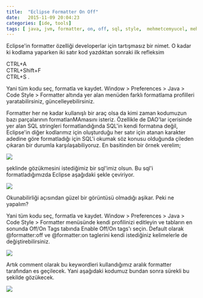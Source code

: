 ```yaml
---
title:  "Eclipse Formatter On Off"
date:   2015-11-09 20:04:23
categories: [ide, tools]
tags: [ java, jvm, formatter, on, off, sql, style,  mehmetcemyucel, mehmet, cem, yücel, yucel, eclipse, ide]
---
```



Eclipse'in formatter özelliği developerlar için tartışmasız bir nimet. O kadar ki kodlama yaparken iki satır kod yazdıktan sonraki ilk refleksim  
  
CTRL+A  
CTRL+Shift+F  
CTRL+S .  
  
Yani tüm kodu seç, formatla ve kaydet. Window > Preferences > Java > Code Style > Formatter altında yer alan menüden farklı formatlama profilleri yaratabilirsiniz, güncelleyebilirsiniz.  
  
Formatter her ne kadar kullanışlı bir araç olsa da kimi zaman kodumuzun bazı parçalarının formatlanMAmasını isteriz. Özellikle de DAO'lar içerisinde yer alan SQL stringleri formatlandığında SQL'in kendi formatına değil, Eclipse'in diğer kodlarımız için oluşturduğu her satır için atanan karakter adedine göre formatladığı için SQL'i okumak söz konusu olduğunda çileden çıkaran bir durumla karşılaşabiliyoruz. En basitinden bir örnek verelim;  
  
  

[![](http://2.bp.blogspot.com/-PSupSxj9ua4/VkBYCfI1yEI/AAAAAAAAAkk/ZShg-uWRhoM/s1600/1.JPG)](http://2.bp.blogspot.com/-PSupSxj9ua4/VkBYCfI1yEI/AAAAAAAAAkk/ZShg-uWRhoM/s1600/1.JPG)

  
şeklinde gözükmesini istediğimiz bir sql'imiz olsun. Bu sql'i formatladığımızda Eclipse aşağıdaki şekle çeviriyor.  
  

[![](http://3.bp.blogspot.com/-qivmp24uKBQ/VkBYkJbE74I/AAAAAAAAAk0/4lMgYqyv1Yo/s640/2.JPG)](http://3.bp.blogspot.com/-qivmp24uKBQ/VkBYkJbE74I/AAAAAAAAAk0/4lMgYqyv1Yo/s1600/2.JPG)

  
Okunabilirliği açısından güzel bir görüntüsü olmadığı aşikar. Peki ne yapalım?  
  
Yani tüm kodu seç, formatla ve kaydet. Window > Preferences > Java > Code Style > Formatter menüsünde kendi profilinizi editleyin ve tabların en sonunda Off/On Tags tabında Enable Off/On tags'ı seçin. Default olarak @formatter:off ve @formatter:on taglerini kendi istediğiniz kelimelerle de değiştirebilirsiniz.  
  

[![](http://4.bp.blogspot.com/-PD43nbZbi8g/VkBZM8OxIqI/AAAAAAAAAk8/L2wj-9Sh55w/s640/3.JPG)](http://4.bp.blogspot.com/-PD43nbZbi8g/VkBZM8OxIqI/AAAAAAAAAk8/L2wj-9Sh55w/s1600/3.JPG)

  
Artık comment olarak bu keywordleri kullandığımız aralık formatter tarafından es geçilecek. Yani aşağıdaki kodumuz bundan sonra sürekli bu şekilde gözükecek.  
  

[![](http://1.bp.blogspot.com/-DHintpZuZQA/VkBZmiBG84I/AAAAAAAAAlE/EBHhoRCqF4A/s1600/4.JPG)](http://1.bp.blogspot.com/-DHintpZuZQA/VkBZmiBG84I/AAAAAAAAAlE/EBHhoRCqF4A/s1600/4.JPG)